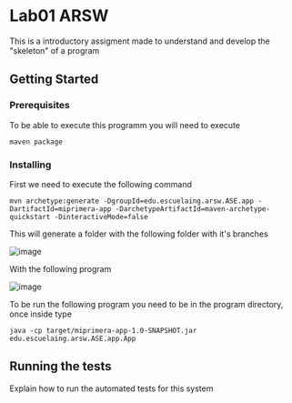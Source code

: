 # Lab01 ARSW
This is a introductory assigment made to understand and develop the "skeleton" of a program

## Getting Started

### Prerequisites
To be able to execute this programm you will need to execute

```
maven package
```

### Installing

First we need to execute the following command

```
mvn archetype:generate -DgroupId=edu.escuelaing.arsw.ASE.app -DartifactId=miprimera-app -DarchetypeArtifactId=maven-archetype-quickstart -DinteractiveMode=false
```
This will generate a folder with the following folder with it's branches

![image](https://github.com/Parralol/Lab01ARSW/assets/110953563/32a404db-56d9-4d62-b4e3-fa947c7ba97c)

With the following program

![image](https://github.com/Parralol/Lab01ARSW/assets/110953563/b9db96e4-7471-477a-909e-9474b95ad1e7)



To be run the following program you need to be in the program directory, once inside type 

```
java -cp target/miprimera-app-1.0-SNAPSHOT.jar edu.escuelaing.arsw.ASE.app.App
```



## Running the tests

Explain how to run the automated tests for this system
